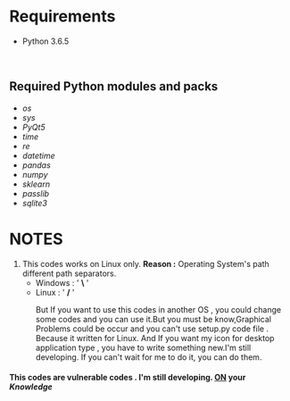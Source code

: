 <h1> Requirements </h1>
 <ul><li>Python 3.6.5</li></ul></br>
<h2>Required Python modules and packs</h2>
<ul>
 <li><i>os</i></br></li>
 <li><i>sys</i></br></li>
 <li><i>PyQt5</i></br></li>
 <li><i>time</i></br></li>
 <li><i>re</i></br></li>
 <li><i>datetime</i></br></li>
 <li><i>pandas</i></br></li>
 <li><i>numpy</i></br></li>
 <li><i>sklearn</i></br></li>
 <li><i>passlib</i></br></li>
 <li><i>sqlite3</i></br></li>
</ul>
<h1>NOTES</h1>
<ol>
<li>This codes works on Linux only. <strong>Reason :</strong> Operating System's path different path separators.</br>
<ul>
<li>Windows : ' <strong>\</strong> '</li>
<li>Linux : ' <strong>/</strong> '</li>
<p>
But If you want to use this codes in another OS , you could change some codes and you can use it.But you must be know,Graphical Problems could be occur and you can't use setup.py code file . Because it written for Linux. And If you want my icon for desktop application type , you have to write something new.I'm still developing. If you can't wait for me to do it, you can do them.</br>
</p>
</li>
</ol>
<h4>This codes are vulnerable codes . I'm still developing. <strong><ins>ON</ins></strong> your <i>Knowledge</i></h4>

